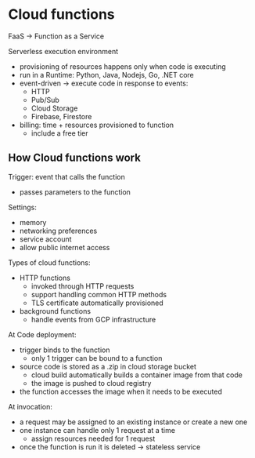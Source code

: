 # Cloud functions

FaaS -> Function as a Service

Serverless execution environment

- provisioning of resources happens only when code is executing
- run in a Runtime: Python, Java, Nodejs, Go, .NET core
- event-driven -> execute code in response to events:
  - HTTP
  - Pub/Sub
  - Cloud Storage
  - Firebase, Firestore
- billing: time + resources provisioned to function
  - include a free tier

## How Cloud functions work

Trigger: event that calls the function

- passes parameters to the function

Settings:

- memory
- networking preferences
- service account
- allow public internet access

Types of cloud functions:

- HTTP functions
  - invoked through HTTP requests
  - support handling common HTTP methods
  - TLS certificate automatically provisioned
- background functions
  - handle events from GCP infrastructure

At Code deployment:

- trigger binds to the function
  - only 1 trigger can be bound to a function
- source code is stored as a .zip in cloud storage bucket
  - cloud build automatically builds a container image from that code
  - the image is pushed to cloud registry
- the function accesses the image when it needs to be executed

At invocation:

- a request may be assigned to an existing instance or create a new one
- one instance can handle only 1 request at a time
  - assign resources needed for 1 request
- once the function is run it is deleted -> stateless service
